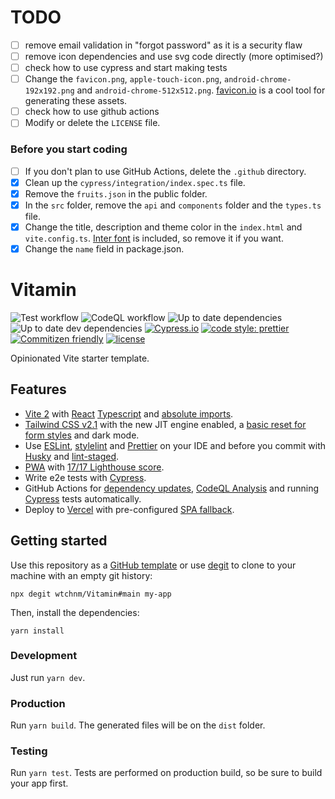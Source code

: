 # TODO

- [ ] remove email validation in "forgot password" as it is a security flaw
- [ ] remove icon dependencies and use svg code directly (more optimised?)
- [ ] check how to use cypress and start making tests
- [ ] Change the `favicon.png`, `apple-touch-icon.png`, `android-chrome-192x192.png` and `android-chrome-512x512.png`. [favicon.io](https://favicon.io) is a cool tool for generating these assets.
- [ ] check how to use github actions
- [ ] Modify or delete the `LICENSE` file.

### Before you start coding

- [ ] If you don't plan to use GitHub Actions, delete the `.github` directory.
- [x] Clean up the `cypress/integration/index.spec.ts` file.
- [x] Remove the `fruits.json` in the public folder.
- [x] In the `src` folder, remove the `api` and `components` folder and the `types.ts` file.
- [x] Change the title, description and theme color in the `index.html` and `vite.config.ts`. [Inter font](https://rsms.me/inter/) is included, so remove it if you want.
- [x] Change the `name` field in package.json.

# Vitamin

![Test workflow](https://github.com/wtchnm/Vitamin/actions/workflows/test.yml/badge.svg) ![CodeQL workflow](https://github.com/wtchnm/Vitamin/actions/workflows/codeql-analysis.yml/badge.svg) ![Up to date dependencies](https://status.david-dm.org/gh/wtchnm/Vitamin.svg) ![Up to date dev dependencies](https://status.david-dm.org/gh/wtchnm/Vitamin.svg?type=dev) [![Cypress.io](https://img.shields.io/badge/tested%20with-Cypress-04C38E.svg)](https://www.cypress.io/) [![code style: prettier](https://img.shields.io/badge/code_style-prettier-ff69b4.svg)](https://github.com/prettier/prettier) [![Commitizen friendly](https://img.shields.io/badge/commitizen-friendly-brightgreen.svg)](http://commitizen.github.io/cz-cli/) [![license](https://img.shields.io/badge/license-MIT-green.svg)](https://github.com/wtchnm/Vitamin/blob/main/LICENSE)

Opinionated Vite starter template.

## Features

- [Vite 2](https://vitejs.dev) with [React](https://reactjs.org) [Typescript](https://www.typescriptlang.org) and [absolute imports](https://github.com/aleclarson/vite-tsconfig-paths).
- [Tailwind CSS v2.1](https://tailwindcss.com) with the new JIT engine enabled, a [basic reset for form styles](https://github.com/tailwindlabs/tailwindcss-forms) and dark mode.
- Use [ESLint](https://eslint.org), [stylelint](https://stylelint.io) and [Prettier](https://prettier.io) on your IDE and before you commit with [Husky](https://github.com/typicode/husky) and [lint-staged](https://github.com/okonet/lint-staged).
- [PWA](https://github.com/antfu/vite-plugin-pwa) with [17/17 Lighthouse score](https://web.dev/pwa-checklist/).
- Write e2e tests with [Cypress](https://www.cypress.io).
- GitHub Actions for [dependency updates](https://dependabot.com), [CodeQL Analysis](https://securitylab.github.com/tools/codeql) and running [Cypress](https://www.cypress.io) tests automatically.
- Deploy to [Vercel](vercel.com) with pre-configured [SPA fallback](https://vercel.com/docs/configuration#routes/advanced/spa-fallback).

## Getting started

Use this repository as a [GitHub template](https://github.com/wtchnm/Vitamin/generate) or use [degit](https://github.com/Rich-Harris/degit) to clone to your machine with an empty git history:

```
npx degit wtchnm/Vitamin#main my-app
```

Then, install the dependencies:

```
yarn install
```

### Development

Just run `yarn dev`.

### Production

Run `yarn build`. The generated files will be on the `dist` folder.

### Testing

Run `yarn test`. Tests are performed on production build, so be sure to build your app first.
